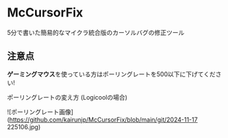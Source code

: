 # McCursorFix
5分で書いた簡易的なマイクラ統合版のカーソルバグの修正ツール

## 注意点

**ゲーミングマウス**を使っている方はポーリングレートを500以下に下げてください!

ポーリングレートの変え方 (Logicoolの場合)

![ポーリングレート画像](https://github.com/kairunjp/McCursorFix/blob/main/git/2024-11-17 225106.jpg)